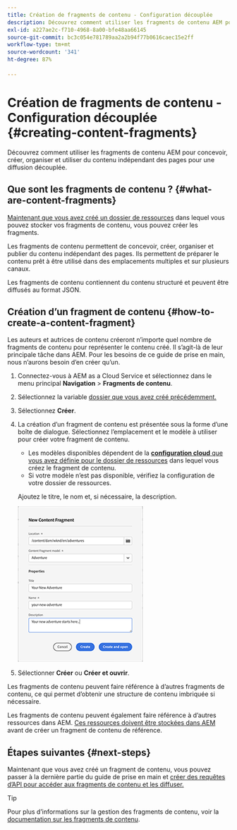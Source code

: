 ```yaml
---
title: Création de fragments de contenu - Configuration découplée
description: Découvrez comment utiliser les fragments de contenu AEM pour concevoir, créer, organiser et utiliser du contenu indépendant des pages pour une diffusion découplée.
exl-id: a227ae2c-f710-4968-8a00-bfe48aa66145
source-git-commit: bc3c054e781789aa2a2b94f77b0616caec15e2ff
workflow-type: tm+mt
source-wordcount: '341'
ht-degree: 87%

---
```


# Création de fragments de contenu - Configuration découplée {#creating-content-fragments}

Découvrez comment utiliser les fragments de contenu AEM pour concevoir, créer, organiser et utiliser du contenu indépendant des pages pour une diffusion découplée.

## Que sont les fragments de contenu ?  {#what-are-content-fragments}

[Maintenant que vous avez créé un dossier de ressources](create-assets-folder.md) dans lequel vous pouvez stocker vos fragments de contenu, vous pouvez créer les fragments.

Les fragments de contenu permettent de concevoir, créer, organiser et publier du contenu indépendant des pages. Ils permettent de préparer le contenu prêt à être utilisé dans des emplacements multiples et sur plusieurs canaux.

Les fragments de contenu contiennent du contenu structuré et peuvent être diffusés au format JSON.

## Création d’un fragment de contenu {#how-to-create-a-content-fragment}

Les auteurs et autrices de contenu créeront n’importe quel nombre de fragments de contenu pour représenter le contenu créé. Il s’agit-là de leur principale tâche dans AEM. Pour les besoins de ce guide de prise en main, nous n’aurons besoin d’en créer qu’un.

1. Connectez-vous à AEM as a Cloud Service et sélectionnez dans le menu principal **Navigation** > **Fragments de contenu**.

1. Sélectionnez la variable [dossier que vous avez créé précédemment.](create-assets-folder.md)
1. Sélectionnez **Créer**.
1. La création d’un fragment de contenu est présentée sous la forme d’une boîte de dialogue.
Sélectionnez l’emplacement et le modèle à utiliser pour créer votre fragment de contenu.

   * Les modèles disponibles dépendent de la [**configuration cloud** que vous avez définie pour le dossier de ressources](create-assets-folder.md) dans lequel vous créez le fragment de contenu.
   * Si votre modèle n’est pas disponible, vérifiez la configuration de votre dossier de ressources.

   Ajoutez le titre, le nom et, si nécessaire, la description.

   ![Boîte de dialogue Créer un fragment de contenu](/help/sites-cloud/administering/content-fragments/assets/cfc-console-create.png)

1. Sélectionner **Créer** ou  **Créer et ouvrir**.

Les fragments de contenu peuvent faire référence à d’autres fragments de contenu, ce qui permet d’obtenir une structure de contenu imbriquée si nécessaire.

Les fragments de contenu peuvent également faire référence à d’autres ressources dans AEM. [Ces ressources doivent être stockées dans AEM](/help/assets/manage-digital-assets.md) avant de créer un fragment de contenu de référence.

## Étapes suivantes {#next-steps}

Maintenant que vous avez créé un fragment de contenu, vous pouvez passer à la dernière partie du guide de prise en main et [créer des requêtes d’API pour accéder aux fragments de contenu et les diffuser.](create-api-request.md)

>[!TIP]
>
>Pour plus d’informations sur la gestion des fragments de contenu, voir la [documentation sur les fragments de contenu](/help/sites-cloud/administering/content-fragments/overview.md).
